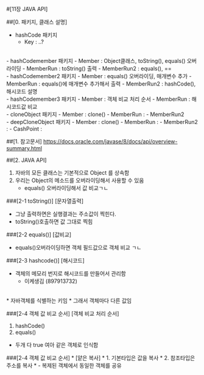 #[11장 JAVA API]

##[0. 패키지, 클래스 설명]
- hashCode 패키지   
	- Key  		: ..?   
<br>
- hashCodemember 패키지   
	- Member 	 : Object클래스, toString(), equals() 오버라이딩   
	- MemberRun  : toString() 출력   
	- MemberRun2 : equals(), ==   
<br>
- hashCodemember2 패키지   
	- Member	 : equals() 오버라이딩, 매개변수 추가   
	- MemberRun	 : equals()에 매개변수 추가해서 출력   
	- MemberRun2 : hashCode(), 해시코드 설명   
<br>
- hashCodemember3 패키지   
	- Member	 : 객체 비교 처리 순서   
	- MemberRun	 : 해시코드값 비교   
<br>
- cloneObject 패키지
	- Member 	 : clone()
	- MemberRun	 : 
	- MemberRun2
<br>
- deepCloneObject 패키지
	- Member 	 : clone()
	- MemberRun	 : 
	- MemberRun2 :
	- CashPoint  : 
	
<br>

	

##[1. 참고문서]
https://docs.oracle.com/javase/8/docs/api/overview-summary.html

##[2. JAVA API]
1. 자바의 모든 클래스는 기본적으로 Object 를 상속함   
2. 우리는 Object의 메소드를 오버라이딩해서 사용할 수 있움   
	- equals() 오버라이딩해서 값 비교ㄱㄴ  

###[2-1 toString()]
[문자열출력]
* 그냥 출력하면은 실행결과는 주소값이 찍힌다.
* toString()호출하면 값 그대로 찍힘

###[2-2 equals()]
[값비교]
* equals()오버라이딩하면 객체 필드값으로 객체 비교 ㄱㄴ

###[2-3 hashcode()]
[해시코드]
* 객체의 메모리 번지로 해시코드를 만들어서 관리함   
	* 이케생김 (897913732)   
<br>
*  자바객체를 식별하는 키임   
	* 그래서 객체마다 다른 값임   
	
###[2-4 객체 값 비교 순서]
[객체 비교 처리 순서]  
1. hashCode()  
2. equals()  
 * 두개 다 true 여아 같은 객체로 인식함  
	
###[2-4 객체 값 비교 순서]
		 * [얕은 복사]
	 * 1. 기본타입은 값을 복사
	 * 2. 참조타입은 주소를 복사
	 *    - 복제된 객체에서 동일한 객체를 공유